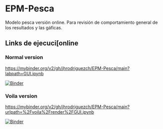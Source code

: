 # EPM-Pesca
Modelo pesca versión online. Para revisión de comportamiento general de los resultados y las gáficas.

## Links de ejecuci[online

### Normal version
https://mybinder.org/v2/gh/jhrodriguezch/EPM-Pesca/main?labpath=GUI.ipynb

[![Binder](https://mybinder.org/badge_logo.svg)](https://mybinder.org/v2/gh/jhrodriguezch/EPM-Pesca/main?labpath=GUI.ipynb)

### Voila version
https://mybinder.org/v2/gh/jhrodriguezch/EPM-Pesca/main?urlpath=%2Fvoila%2Frender%2FGUI.ipynb

[![Binder](https://mybinder.org/badge_logo.svg)](https://mybinder.org/v2/gh/jhrodriguezch/EPM-Pesca/main?urlpath=%2Fvoila%2Frender%2FGUI.ipynb)
